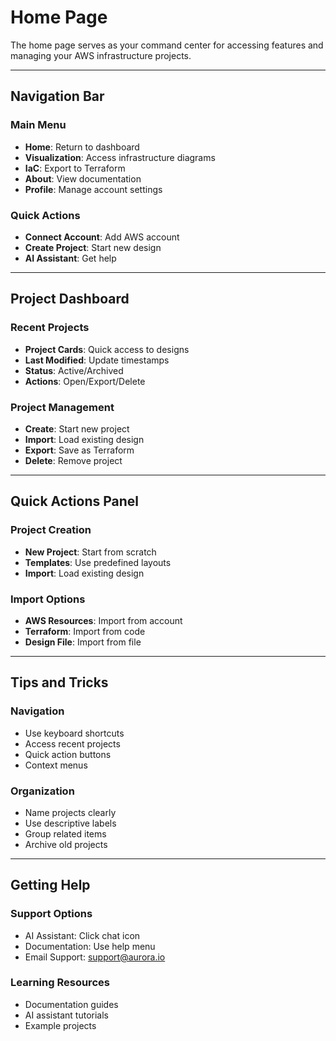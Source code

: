 # Home Page

The home page serves as your command center for accessing features and managing your AWS infrastructure projects.

---

## Navigation Bar

### Main Menu
- **Home**: Return to dashboard
- **Visualization**: Access infrastructure diagrams
- **IaC**: Export to Terraform
- **About**: View documentation
- **Profile**: Manage account settings

### Quick Actions
- **Connect Account**: Add AWS account
- **Create Project**: Start new design
- **AI Assistant**: Get help

---

## Project Dashboard

### Recent Projects
- **Project Cards**: Quick access to designs
- **Last Modified**: Update timestamps
- **Status**: Active/Archived
- **Actions**: Open/Export/Delete

### Project Management
- **Create**: Start new project
- **Import**: Load existing design
- **Export**: Save as Terraform
- **Delete**: Remove project

---

## Quick Actions Panel

### Project Creation
- **New Project**: Start from scratch
- **Templates**: Use predefined layouts
- **Import**: Load existing design

### Import Options
- **AWS Resources**: Import from account
- **Terraform**: Import from code
- **Design File**: Import from file

---

## Tips and Tricks

### Navigation
- Use keyboard shortcuts
- Access recent projects
- Quick action buttons
- Context menus

### Organization
- Name projects clearly
- Use descriptive labels
- Group related items
- Archive old projects

---

## Getting Help

### Support Options
- AI Assistant: Click chat icon
- Documentation: Use help menu
- Email Support: support@aurora.io

### Learning Resources
- Documentation guides
- AI assistant tutorials
- Example projects 